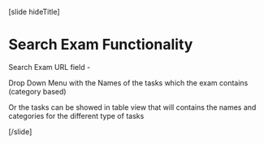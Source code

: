 [slide hideTitle]
# Search Exam Functionality

Search Exam URL field - 

Drop Down Menu with the Names of the tasks which the exam contains
(category based)

Or the tasks can be showed in table view that will contains the names and categories for the different type of tasks


[/slide]